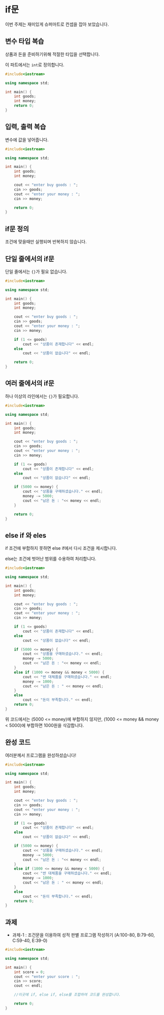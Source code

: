 # if문

이번 주제는 재미있게 슈퍼마트로 컨셉을 잡아 보았습니다.

## 변수 타입 복습

상품과 돈을 준비하기위해 적절한 타입을 선택합니다.

이 파트에서는 ```int```로 정의합니다.

```c++
#include<iostream>

using namespace std;

int main() {
    int goods;
    int money;
    return 0;
}
```

## 입력, 출력 복습

변수에 값을 넣어줍니다.

```c++
#include<iostream>

using namespace std;

int main() {
    int goods;
    int money;

    cout << "enter buy goods : ";
    cin >> goods;
    cout << "enter your money : ";
    cin >> money;

    return 0;
}
```

## if문 정의

조건에 맞을때만 실행되며 반복하지 않습니다.

## 단일 줄에서의 if문

단일 줄에서는 ```{}```가 필요 없습니다.

```c++
#include<iostream>

using namespace std;

int main() {
    int goods;
    int money;

    cout << "enter buy goods : ";
    cin >> goods;
    cout << "enter your money : ";
    cin >> money;

    if (1 <= goods)
        cout << "상품이 존재합니다" << endl;
    else
        cout << "상품이 없습니다" << endl;

    return 0;
}
```

## 여러 줄에서의 if문

하나 이상의 라인에서는 ```{}```가 필요합니다.

```c++
#include<iostream>

using namespace std;

int main() {
    int goods;
    int money;

    cout << "enter buy goods : ";
    cin >> goods;
    cout << "enter your money : ";
    cin >> money;

    if (1 <= goods)
        cout << "상품이 존재합니다" << endl;
    else
        cout << "상품이 없습니다" << endl;

    if (5000 <= money) {
        cout << "상품을 구매하셨습니다." << endl;
        money -= 5000;
        cout << "남은 돈 : "<< money << endl;
    }

    return 0;
}
```

## else if 와 eles

if 조건에 부합하지 못하면 else if에서 다시 조건을 제시합니다.

else는 조건에 벗어난 범위를 수용하여 처리합니다.

```c++
#include<iostream>

using namespace std;

int main() {
    int goods;
    int money;

    cout << "enter buy goods : ";
    cin >> goods;
    cout << "enter your money : ";
    cin >> money;

    if (1 <= goods)
        cout << "상품이 존재합니다" << endl;
    else
        cout << "상품이 없습니다" << endl;

    if (5000 <= money) {
        cout << "상품을 구매하셨습니다." << endl;
        money -= 5000;
        cout << "남은 돈 : "<< money << endl;
    }
    else if (1000 <= money && money < 5000) {
        cout << "싼 대체품을 구매하셨습니다." << endl;
        money -= 1000;
        cout << "남은 돈 : " << money << endl;
    }
    else
        cout << "돈이 부족합니다." << endl;
    return 0;
}
```

위 코드에서는 (5000 <= money)에 부합하지 않지만, (1000 <= money && money < 5000)에 부합하면 1000원을 삭감합니다.

## 완성 코드

여러분께서 프로그램을 완성하셨습니다!

```c++
#include<iostream>

using namespace std;

int main() {
    int goods;
    int money;

    cout << "enter buy goods : ";
    cin >> goods;
    cout << "enter your money : ";
    cin >> money;

    if (1 <= goods)
        cout << "상품이 존재합니다" << endl;
    else
        cout << "상품이 없습니다" << endl;

    if (5000 <= money) {
        cout << "상품을 구매하셨습니다." << endl;
        money -= 5000;
        cout << "남은 돈 : "<< money << endl;
    }
    else if (1000 <= money && money < 5000) {
        cout << "싼 대체품을 구매하셨습니다." << endl;
        money -= 1000;
        cout << "남은 돈 : " << money << endl;
    }
    else
        cout << "돈이 부족합니다." << endl;
    return 0;
}
```

## 과제

* 과제-1 : 조건문을 이용하여 성적 판별 프로그램 작성하기 (A:100-80, B:79-60, C:59-40, E:39-0)

```c++
#include<iostream>

using namespace std;

int main() {
    int score = 0;
    cout << "enter your score : ";
    cin >> score;
    cout << endl;

    //이곳에 if, else if, else를 조합하여 코드를 완성합니다.

    return 0;
}
```
